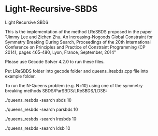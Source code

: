 # Light-Recursive-SBDS
Light Recursive SBDS

This is the implementation of the method LReSBDS proposed in the paper "Jimmy Lee and Zichen Zhu.  An Increasing-Nogoods Global Constraint for Symmetry Breaking During Search, Proceedings of the 20th International Conference on Principles and Practice of Constraint Programming (CP 2014), pages 465-480, Lyon, France, September, 2014"

Please use Gecode Solver 4.2.0 to run these files.

Put LReSBDS folder into gecode folder and queens_lresbds.cpp file into example folder.

To run the N-Queens problem (e.g. N=10) using one of the symmetry breaking methods SBDS/ParSBDS/LReSBDS/LDSB:

./queens_resbds -search sbds 10

./queens_resbds -search parsbds 10

./queens_resbds -search lresbds 10

./queens_resbds -search ldsb 10
